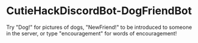 # CutieHackDiscordBot-DogFriendBot
 Try "Dog!" for pictures of dogs, "NewFriend!" to be introduced to someone in the server, or type "encouragement" for words of encouragement!
